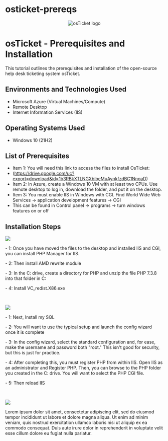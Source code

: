 # osticket-prereqs
<p align="center">
<img src="https://i.imgur.com/Clzj7Xs.png" alt="osTicket logo"/>
</p>

<h1>osTicket - Prerequisites and Installation</h1>
This tutorial outlines the prerequisites and installation of the open-source help desk ticketing system osTicket.<br />


<h2>Environments and Technologies Used</h2>

- Microsoft Azure (Virtual Machines/Compute)
- Remote Desktop
- Internet Information Services (IIS)

<h2>Operating Systems Used </h2>

- Windows 10</b> (21H2)

<h2>List of Prerequisites</h2>

- Item 1: You will need this link to access the files to install OsTicket:
-  (https://drive.google.com/uc?export=download&id=1b3RBkXTLNGXbibeMuAynkfzdBC1NnqaD) 
- Item 2: In Azure, create a Windows 10 VM with at least two CPUs. Use remote desktop to log in, download the folder, and put it on the desktop.  
- Item 3: You must enable IIS in Windows with CGI. Find World Wide Web Services -> application development features -> CGI
- This can be found in Control panel -> programs -> turn windows features on or off 

<h2>Installation Steps</h2>

<p>
<img src="https://github.com/user-attachments/assets/b3f57e9d-8a0e-4172-a44f-ea8ddd9952a5"/>
</p>
<p>
- 1: Once you have moved the files to the desktop and installed IIS and CGI, you can install PHP Manager for IIS.
</p>
<p> 
- 2: Then install AMD rewrite module 
</p>
- 3: In the C: drive, create a directory for PHP and unzip the file PHP 7.3.8 into that folder in C: 
</p>
<p>
- 4: Install VC_redist.X86.exe
</p>
<br />

<p>
<img src="https://github.com/user-attachments/assets/0fe7dc26-7281-47c7-bc7d-95c27833d706"/>
</p>
<p>
- 1: Next, Install my SQL 
</p>
<p> 
- 2: You will want to use the typical setup and launch the config wizard once it is complete
</p>
<p> 
- 3: In the config wizard, select the standard configuration and, for ease, make the username and password both "root." This isn't good for security, but this is just for practice. 
</p>
<p>
- 4: After completing this, you must register PHP from within IIS. Open IIS as an administrator and Register PHP. Then, you can browse to the PHP folder you created in the C: drive. You will want to select the PHP CGI file. 
</p>
<p>
- 5: Then reload IIS
</p>

</p>
<br />

<p>
<img src="https://github.com/user-attachments/assets/ac2d73f7-ed0b-4d16-902c-37e380af2ec3"/>
</p>
<p>
Lorem ipsum dolor sit amet, consectetur adipiscing elit, sed do eiusmod tempor incididunt ut labore et dolore magna aliqua. Ut enim ad minim veniam, quis nostrud exercitation ullamco laboris nisi ut aliquip ex ea commodo consequat. Duis aute irure dolor in reprehenderit in voluptate velit esse cillum dolore eu fugiat nulla pariatur.
</p>
<br />
